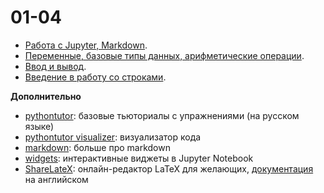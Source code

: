 # 01-04

* [Работа с Jupyter, Markdown](https://nbviewer.jupyter.org/github/roctbb/pydat21/blob/master/lesson_1/intro-jupyter.ipynb).
* [Переменные, базовые типы данных, арифметические операции](https://nbviewer.jupyter.org/github/roctbb/pydat21/blob/master/lesson_1/intro-variables.ipynb).
* [Ввод и вывод](https://nbviewer.jupyter.org/github/roctbb/pydat21/blob/master/lesson_1/input-output.ipynb).
* [Введение в работу со строками](https://nbviewer.jupyter.org/github/roctbb/pydat21/blob/master/lesson_1/strings.ipynb).


**Дополнительно**

* [pythontutor](http://pythontutor.ru): базовые тьюториалы с упражнениями (на русском языке)
* [pythontutor visualizer](http://pythontutor.ru/visualizer/): визуализатор кода
* [markdown](https://www.ibm.com/support/knowledgecenter/SSQNUZ_current/com.ibm.icpdata.doc/dsx/markd-jupyter.html): больше про markdown
* [widgets](https://ipywidgets.readthedocs.io/en/stable/examples/Widget%20Basics.html): интерактивные виджеты в Jupyter Notebook
* [ShareLateX](https://ru.sharelatex.com/): онлайн-редактор LaTeX для желающих, [документация](https://www.overleaf.com/learn) на английском 
